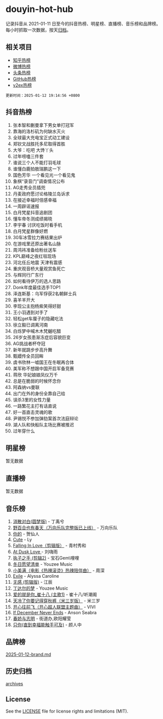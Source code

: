 # douyin-hot-hub

记录抖音从 2021-01-11 日至今的抖音热榜、明星榜、直播榜、音乐榜和品牌榜。每小时抓取一次数据，按天[归档](archives)。

## 相关项目

- [知乎热榜](https://github.com/lonnyzhang423/zhihu-hot-hub)
- [微博热榜](https://github.com/lonnyzhang423/weibo-hot-hub)
- [头条热榜](https://github.com/lonnyzhang423/toutiao-hot-hub)
- [GitHub热榜](https://github.com/lonnyzhang423/github-hot-hub)
- [v2ex热榜](https://github.com/lonnyzhang423/v2ex-hot-hub)


`更新时间：2025-01-12 19:14:56 +0800`

## 抖音热榜

1. 张本智和蒯曼拿下男女单打冠军
1. 靠海的洛杉矶为何缺水灭火
1. 全球最大充电宝正式动工建设
1. 郑钦文战胜托多尼取得首胜
1. 大爷：吃吧 大馋丫头
1. 过年唠嗑三件套
1. 谁说三个人不能打羽毛球
1. 谁懂白鹿拍敖瑞鹏这一下
1. 国色芳华 一个看见光一个看见鬼
1. 象棋“录音门”调查情况公布
1. AG走秀全员插兜
1. 丹麦政府愿讨论格陵兰岛诉求
1. 在接近幸福时倍感幸福
1. 一周辟谣速报
1. 白月梵星抖音追剧团
1. 懂车帝冬测成绩揭晓
1. 李宇春 讨厌吃饭时看手机
1. 白月梵星群像好燃
1. 30车冰雪拉力赛结果出炉
1. 在游戏里还原出著名山脉
1. 周鸿祎准备给粉丝送车
1. KPL巅峰之夜红毯现场
1. 河北任丘地震 天津有震感
1. 重庆观音桥大量观赏鱼死亡
1. 与辉同行广东行
1. 如何看待伊万的选人思路
1. Donk年度最佳选手TOP1
1. 泽连斯基：乌军俘获2名朝鲜士兵
1. 喜羊羊开大
1. 李现公主抱杨紫笑得好甜
1. 王小羽遇到对手了
1. 轻松get车厘子的隐藏吃法
1. 徐立毅已调离河南
1. 白烁梦中喊木木梵樾吃醋
1. 26岁女孩患渐冻症后容貌巨变
1. AG挑战者杯夺冠
1. 新年就跳步步高升舞
1. 甄嬛传全员回眸
1. 虞书欣林一嘘国王在冬眠再合体
1. 美军称不想跟中国开启军备竞赛
1. 蒋欣 华妃娘娘凤仪万千
1. 总是在脆弱的时候怀念你
1. 阿森纳vs曼联
1. 出门在外的身份全靠自己给
1. 误杀3里的女性力量
1. 一路繁花主打有话直说
1. 好一首直击灵魂的歌
1. 尹锡悦不参加弹劾案首次法庭辩论
1. 湖人队和快船队主场比赛被推迟
1. 过年穿什么

## 明星榜

暂无数据

## 直播榜

暂无数据

## 音乐榜

1. [消散对白(圆梦版)](https://sf5-hl-cdn-tos.douyinstatic.com/obj/tos-cn-ve-2774/og4jB5I5IizzoZVAAAzWgBMAsMDWoArfwBOiFs) - 丁禹兮
1. [野百合也有春天（万向乐队完整版已上线）](https://sf5-hl-cdn-tos.douyinstatic.com/obj/tos-cn-ve-2774/oMnUxhRAMiAGBqDtIPBQ7ACYQZFlJCftcgeDJE) - 万向乐队
1. [你的](https://sf5-hl-cdn-tos.douyinstatic.com/obj/tos-cn-ve-2774/oYuIeKf42jB7sEV6B2upMdpYAgfrQWj0FeRegh) - 贺仙人
1. [Cute](https://sf5-hl-cdn-tos.douyinstatic.com/obj/tos-cn-ve-2774/o4IbIzHWKAAB4wsS5qMBRiiAlEBGTpQRNfFvuo) - Ly
1. [Falling In Love（剪辑版）](https://sf5-hl-cdn-tos.douyinstatic.com/obj/tos-cn-ve-2774/o8ajpA8zzgBPahbBIO8AcKGBLJezFCRd1wfP9f) - 青村秀和
1. [ At Dusk  Love ](https://sf5-hl-cdn-tos.douyinstatic.com/obj/tos-cn-ve-2774/o8CrpCf5CaYgI4ZrtQgMQAFEfuGqNnRSDQAPBc) - 刘嗨雨
1. [执子之手 (剪辑2)](https://sf5-hl-cdn-tos.douyinstatic.com/obj/tos-cn-ve-2774/oUoZLQjCc31XzqsBnBQUNgeKtYPBcgbFDwtfcu) - 宝石Gem\哩哩
1. [冬日愿望清单](https://sf5-hl-cdn-tos.douyinstatic.com/obj/tos-cn-ve-2774/oIIgUOeamCFCVAzxN6MFRLIBlLGpUqQxeeHrLE) - Youzee Music
1. [小美满（电影《热辣滚烫》热辣陪伴曲）](https://sf5-hl-cdn-tos.douyinstatic.com/obj/tos-cn-ve-2774/o0GAn2lSgfZIDUgtevCGDQYnFg4CwnrBaxbTZL) - 周深
1. [Exile](https://sf6-cdn-tos.douyinstatic.com/obj/tos-cn-ve-2774/oYj4gAQTknKE3WW0Je8KGmQ7z1cA4FefwtbufD) - Alyssa Caroline
1. [无感 (剪辑版)](https://sf5-hl-cdn-tos.douyinstatic.com/obj/tos-cn-ve-2774/o0eIsUzJBDlQaQFC5OFlgbMEZC1TFYBftOBn6p) - 江辰
1. [丁达尔的梦](https://sf5-hl-cdn-tos.douyinstatic.com/obj/tos-cn-ve-2774/oMU3WirUZBVQkAC9ccG5P2IQirziZM2RTInUY) - Youzee Music
1. [爱的就是你_崔十八 (主歌1)](https://sf5-hl-cdn-tos.douyinstatic.com/obj/tos-cn-ve-2774/oI5BO5DhFZ6UTcNCnZaOCBLtZ7WIMQGfgnXf5E) - 崔十八/听潮阁
1. [天冷了你要记得穿秋裤（米三岁版）](https://sf5-hl-cdn-tos.douyinstatic.com/obj/tos-cn-ve-2774/oQlIwVIDWiZ6BQilAorS7MA0AgCkQDvcZAdm1) - 米三岁
1. [开心往前飞（开心超人联盟主题曲）](https://sf5-hl-cdn-tos.douyinstatic.com/obj/tos-cn-ve-2774/9d8fb7c82cf1421fb93a9fe925275e0a) - VIVI
1. [If December Never Ends](https://sf3-cdn-tos.douyinstatic.com/obj/tos-cn-ve-2774/oY1IQMoTgCFIBg8RZifyqlBBt1UFgitTYmxeOS) - Anson Seabra
1. [春娇与志明](https://sf5-hl-cdn-tos.douyinstatic.com/obj/tos-cn-ve-2774/e530d8fceb7044b39707d7f9ff54add1) - 街道办,欧阳耀莹
1. [只你(直到幸福能触手可及)](https://sf5-hl-cdn-tos.douyinstatic.com/obj/tos-cn-ve-2774/o0lBkRDzFTeaVSUz3ZZSCBVtZ5DIMQGfgmEAuE) - 颜人中

## 品牌榜

[2025-01-12-brand.md](archives/2025-01-12-brand.md)

## 历史归档

[archives](archives)

## License

See the [LICENSE](LICENSE) file for license rights and limitations (MIT).

